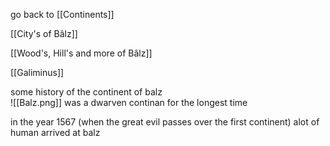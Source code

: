 go back to [[Continents]]

[[City's of Bâlz]]

[[Wood's, Hill's and more of Bâlz]]

[[Galiminus]]


some history of the continent of balz  
![[Balz.png]]
was a dwarven continan for the longest time 

in the year 1567 (when the great evil passes over the first continent) alot of human arrived at balz 